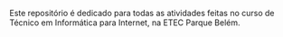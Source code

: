 Este repositório é dedicado para todas as atividades feitas no curso de Técnico em Informática para Internet, na ETEC Parque Belém.
